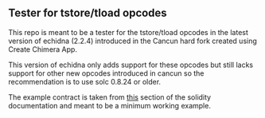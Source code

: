 ## Tester for tstore/tload opcodes

This repo is meant to be a tester for the tstore/tload opcodes in the latest version of echidna (2.2.4) introduced in the Cancun hard fork created using Create Chimera App. 

This version of echidna only adds support for these opcodes but still lacks support for other new opcodes introduced in cancun so the recommendation is to use solc 0.8.24 or older.

The example contract is taken from [this](https://soliditylang.org/blog/2024/01/26/transient-storage/) section of the solidity documentation and meant to be a minimum working example.